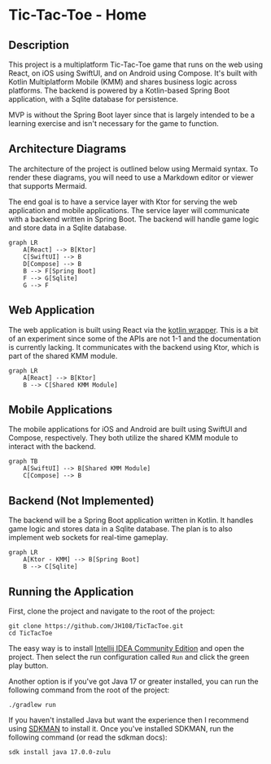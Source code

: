 # Tic-Tac-Toe - Home

## Description

This project is a multiplatform Tic-Tac-Toe game that runs on the web using React, on iOS using SwiftUI, and on Android
using Compose. It's built with Kotlin Multiplatform Mobile (KMM) and shares business logic across platforms. The backend
is powered by a Kotlin-based Spring Boot application, with a Sqlite database for persistence.

MVP is without the Spring Boot layer since that is largely intended to be a learning exercise and isn't necessary for
the game to function.

## Architecture Diagrams

The architecture of the project is outlined below using Mermaid syntax. To render these diagrams, you will need to use a
Markdown editor or viewer that supports Mermaid.

The end goal is to have a service layer with Ktor for serving the web application and mobile applications. The service
layer will communicate with a backend written in Spring Boot. The backend will handle game logic and store data in a
Sqlite database.

```mermaid
graph LR
    A[React] --> B[Ktor]
    C[SwiftUI] --> B
    D[Compose] --> B
    B --> F[Spring Boot]
    F --> G[Sqlite]
    G --> F
```

## Web Application

The web application is built using React via
the [kotlin wrapper](https://github.com/JetBrains/kotlin-wrappers/tree/pre.430). This is a bit of an experiment since
some of the APIs are not 1-1 and the documentation is currently lacking. It communicates with the backend using Ktor,
which is part of the shared KMM module.

```mermaid
graph LR
    A[React] --> B[Ktor]
    B --> C[Shared KMM Module]

```

## Mobile Applications

The mobile applications for iOS and Android are built using SwiftUI and Compose, respectively. They both utilize the
shared KMM module to interact with the backend.

```mermaid
graph TB
    A[SwiftUI] --> B[Shared KMM Module]
    C[Compose] --> B
```

## Backend (Not Implemented)

The backend will be a Spring Boot application written in Kotlin. It handles game logic and stores data in a Sqlite
database. The plan is to also implement web sockets for real-time gameplay.

```mermaid
graph LR
    A[Ktor - KMM] --> B[Spring Boot]
    B --> C[Sqlite]
```

## Running the Application

First, clone the project and navigate to the root of the project:

```shell
git clone https://github.com/JH108/TicTacToe.git
cd TicTacToe
```

The easy way is to install [Intellij IDEA Community Edition](https://www.jetbrains.com/idea/download/?section=mac) and open the project. Then select the run configuration called `Run` and click the green play button.

Another option is if you've got Java 17 or greater installed, you can run the following command from the root of the project:

```shell
./gradlew run
```

If you haven't installed Java but want the experience then I recommend using [SDKMAN](https://sdkman.io/) to install it. Once you've installed SDKMAN, run the following command (or read the sdkman docs):

```shell
sdk install java 17.0.0-zulu
```